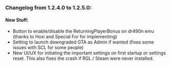 ### Changelog from 1.2.4.0 to 1.2.5.0:


#### New Stuff:
* Button to enable/disable the ReturningPlayerBonus on dr490n emu (thanks to Hoxi and Special For for implementing)
* Setting to launch downgraded GTA as Admin if wanted (fixes some issues with SCL for some people)
* New UI/UX for initiating the important settings on first startup or settings reset. This also fixes the crash if RGL / Steam were never installed.